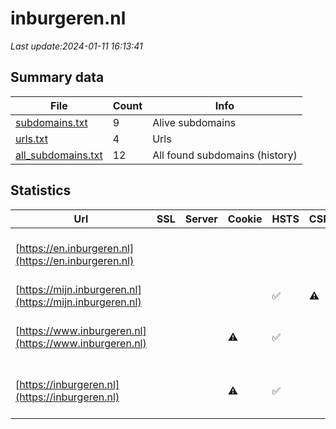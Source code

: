 # inburgeren.nl
*Last update:2024-01-11 16:13:41*
## Summary data
| File       | Count | Info |
|------------|-------|------|
|[subdomains.txt](/data/inburgeren/subdomains.txt)|9|Alive subdomains|
|[urls.txt](/data/inburgeren/urls.txt)|4|Urls|
|[all_subdomains.txt](/data/inburgeren/all_subdomains.txt)|12|All found subdomains (history)|
## Statistics
| Url | SSL | Server | Cookie | HSTS | CSP | XFO | XXP | RP | Tech |
|------------|-------|------|------|------|------|------|------|------|------|
|[https://en.inburgeren.nl](https://en.inburgeren.nl)| | | | | | | |:white_check_mark: |Amazon S3 Amazon Web...|
|[https://mijn.inburgeren.nl](https://mijn.inburgeren.nl)| | | |:white_check_mark: |:warning: |:white_check_mark: |:white_check_mark: |:white_check_mark: |HSTS|
|[https://www.inburgeren.nl](https://www.inburgeren.nl)| | |:warning: |:white_check_mark: | |:white_check_mark: |:white_check_mark: |:white_check_mark: |Google Tag Manager H...|
|[https://inburgeren.nl](https://inburgeren.nl)| | |:warning: |:white_check_mark: | |:white_check_mark: |:white_check_mark: |:white_check_mark: |Google Tag Manager H...|